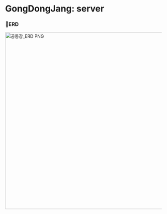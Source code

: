 # GongDongJang: server

### 📜ERD
<img width="567" alt="공동장_ERD PNG" src="https://user-images.githubusercontent.com/61766218/233842007-2cfc1cb2-3cbb-4359-9e99-c3992f3672c3.png">
